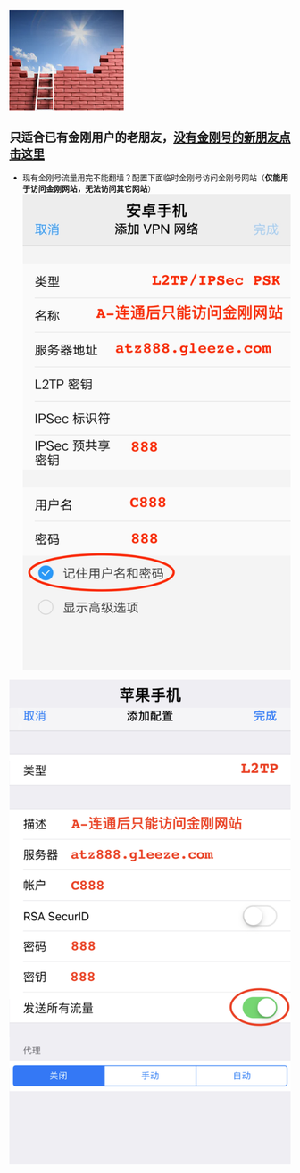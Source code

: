 ![athird](l-w-s-athird.png)

## 只适合已有金刚用户的老朋友，[没有金刚号的新朋友点击这里](readme.md)
* 现有金刚号流量用完不能翻墙？配置下面临时金刚号访问金刚号网站（**仅能用于访问金刚网站，无法访问其它网站**）
![athird](888android0.jpg) 

![athird](888ios0.jpg) 
